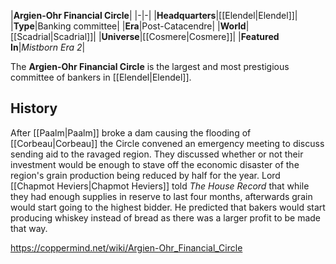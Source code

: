 |**Argien-Ohr Financial Circle**|
|-|-|
|**Headquarters**|[[Elendel\|Elendel]]|
|**Type**|Banking committee|
|**Era**|Post-Catacendre|
|**World**|[[Scadrial\|Scadrial]]|
|**Universe**|[[Cosmere\|Cosmere]]|
|**Featured In**|*Mistborn Era 2*|

The **Argien-Ohr Financial Circle** is the largest and most prestigious committee of bankers in [[Elendel\|Elendel]].

## History
After [[Paalm\|Paalm]] broke a dam causing the flooding of [[Corbeau\|Corbeau]] the Circle convened an emergency meeting to discuss sending aid to the ravaged region. They discussed whether or not their investment would be enough to stave off the economic disaster of the region's grain production being reduced by half for the year. Lord [[Chapmot Heviers\|Chapmot Heviers]] told *The House Record* that while they had enough supplies in reserve to last four months, afterwards grain would start going to the highest bidder. He predicted that bakers would start producing whiskey instead of bread as there was a larger profit to be made that way.



https://coppermind.net/wiki/Argien-Ohr_Financial_Circle